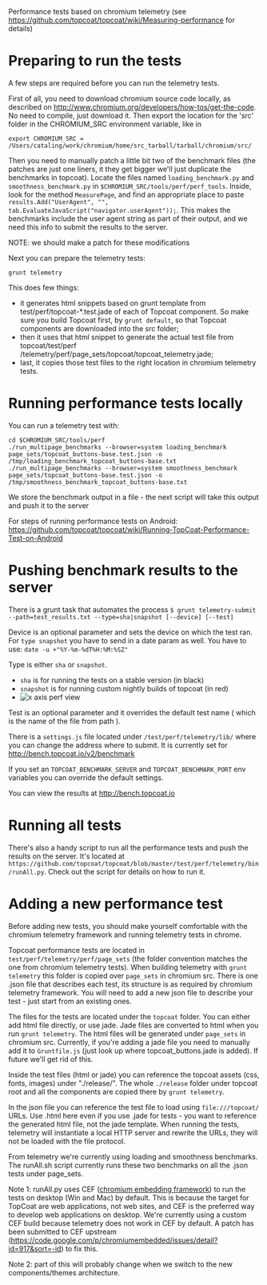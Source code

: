 Performance tests based on chromium telemetry (see https://github.com/topcoat/topcoat/wiki/Measuring-performance for details)

# Preparing to run the tests
A few steps are required before you can run the telemetry tests. 

First of all, you need to download chromium source code locally, as described on http://www.chromium.org/developers/how-tos/get-the-code. No need to compile, just download it. 
Then export the location for the 'src' folder in the CHROMIUM_SRC environment variable, like in
```
export CHROMIUM_SRC = /Users/cataling/work/chromium/home/src_tarball/tarball/chromium/src/
```

Then you need to manually patch a little bit two of the benchmark files (the patches are just one liners, it they get bigger we'll just duplicate the benchmarks in topcoat). Locate the files named `loading_benchmark.py` and `smoothness_benchmark.py` in `$CHROMIUM_SRC/tools/perf/perf_tools`. Inside, look for the method `MeasurePage`, and find an appropriate place to paste `results.Add("UserAgent", "", tab.EvaluateJavaScript("navigator.userAgent"));`. This makes the benchmarks include the user agent string as part of their output, and we need this info to submit the results to the server. 

NOTE: we should make a patch for these modifications

Next you can prepare the telemetry tests:
```
grunt telemetry
```
This does few things: 
* it generates html snippets based on grunt template from test/perf/topcoat-*.test.jade of each of Topcoat component. So make sure you build Topcoat first, by ```grunt default```, so that Topcoat components are downloaded into the src folder;
* then it uses that html snippet to generate the actual test file from topcoat/test/perf /telemetry/perf/page_sets/topcoat/topcoat_telemetry.jade;
* last, it copies those test files to the right location in chromium telemetry tests. 

# Running performance tests locally
You can run a telemetry test with:
```
cd $CHROMIUM_SRC/tools/perf
./run_multipage_benchmarks --browser=system loading_benchmark page_sets/topcoat_buttons-base.test.json -o /tmp/loading_benchmark_topcoat_buttons-base.txt
./run_multipage_benchmarks --browser=system smoothness_benchmark page_sets/topcoat_buttons-base.test.json -o /tmp/smoothness_benchmark_topcoat_buttons-base.txt
``` 
We store the benchmark output in a file - the next script will take this output and push it to the server

For steps of running performance tests on Android:
https://github.com/topcoat/topcoat/wiki/Running-TopCoat-Performance-Test-on-Android

# Pushing benchmark results to the server

There is a grunt task that automates the process `$ grunt telemetry-submit --path=test_results.txt --type=sha|snapshot [--device] [--test]`

Device is an optional parameter and sets the device on which the test ran.
For `type snapshot` you have to send in a date param as well. You have to use: `date -u +"%Y-%m-%dT%H:%M:%SZ"`

Type is either `sha` or `snapshot`.

 * `sha` is for running the tests on a stable version (in black)
 * `snapshot` is for running custom nightly builds of topcoat (in red)
 * ![x axis perf view](http://i.imgur.com/DrKxFlI.png)

Test is an optional parameter and it overrides the default test name ( which is the name of the file from path ).

There is a `settings.js` file located under `/test/perf/telemetry/lib/` where you can change the address where to submit. It is currently set for http://bench.topcoat.io/v2/benchmark

If you set an `TOPCOAT_BENCHMARK_SERVER` and `TOPCOAT_BENCHMARK_PORT` env variables you can override the default settings.

You can view the results at http://bench.topcoat.io

# Running all tests
There's also a handy script to run all the performance tests and push the results on the server. 
It's located at `https://github.com/topcoat/topcoat/blob/master/test/perf/telemetry/bin/runAll.py`.
Check out the script for details on how to run it.
 
# Adding a new performance test
Before adding new tests, you should make yourself comfortable with the chromium telemetry framework and running telemetry tests in chrome.

Topcoat performance tests are located in `test/perf/telemetry/perf/page_sets` (the folder convention matches the one from chromium telemetry tests). When building telemetry with `grunt telemetry` this folder is copied over `page_sets` in chromium src. There is one .json file that describes each test, its structure is as required by chromium telemetry framework. You will need to add a new json file to describe your test - just start from an existing ones. 

The files for the tests are located under the `topcoat` folder. You can either add html file directly, or use jade. Jade files are converted to html when you run `grunt telemetry`. The html files will be generated under `page_sets` in chromium src. Currently, if you're adding a jade file you need to manually add it to `Gruntfile.js` (just look up where topcoat_buttons.jade is added). If future we'll get rid of this.

Inside the test files (html or jade) you can reference the topcoat assets (css, fonts, images) under "./release/". The whole `./release` folder under topcoat root and all the components are copied there by `grunt telemetry`.

In the json file you can reference the test file to load using `file:///topcoat/` URLs. Use .html here even if you use .jade for tests - you want to reference the generated html file, not the jade template. When running the tests, telemetry will instantiate a local HTTP server and rewrite the URLs, they will not be loaded with the file protocol. 

From telemetry we're currently using loading and smoothness benchmarks. The runAll.sh script currently runs these two benchmarks on all the .json tests under page_sets. 

Note 1: runAll.py uses CEF ([chromium embedding framework](https://code.google.com/p/chromiumembedded/)) to run the tests on desktop (Win and Mac) by default. This is because the target for TopCoat are web applications, not web sites, and CEF is the preferred way to develop web applications on desktop. 
We're currently using a custom CEF build because telemetry does not work in CEF by default. A patch has been submitted to CEF upstream (https://code.google.com/p/chromiumembedded/issues/detail?id=917&sort=-id) to fix this. 

Note 2: part of this will probably change when we switch to the new components/themes architecture.
